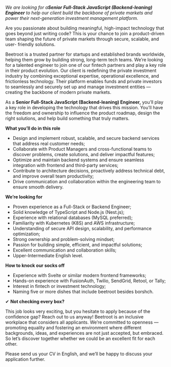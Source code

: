 _We are looking for a**Senior Full-Stack JavaScript (Backend-leaning)
Engineer** to help our client build the backbone of private markets and power
their next-generation investment management platform._

Are you passionate about building meaningful, high-impact technology that goes
beyond just writing code? This is your chance to join a product-driven team
shaping the future of private markets through secure, scalable, and user-
friendly solutions.

Beetroot is a trusted partner for startups and established brands worldwide,
helping them grow by building strong, long-term tech teams. We’re looking for
a talented engineer to join one of our fintech partners and play a key role in
their product evolution. Our client is redefining the private investment
industry by combining exceptional expertise, operational excellence, and
frictionless technology. Their platform enables funds and private investors to
seamlessly and securely set up and manage investment entities — creating the
backbone of modern private markets.

As a **Senior Full-Stack JavaScript (Backend-leaning) Engineer,** you’ll play
a key role in developing the technology that drives this mission. You’ll have
the freedom and ownership to influence the product roadmap, design the right
solutions, and help build something that truly matters.

**What you’ll do in this role**

  * Design and implement robust, scalable, and secure backend services that address real customer needs;
  * Collaborate with Product Managers and cross-functional teams to discover problems, create solutions, and deliver impactful features;
  * Optimize and maintain backend systems and ensure seamless integration with frontend and third-party services;
  * Contribute to architecture decisions, proactively address technical debt, and improve overall team productivity;
  * Drive communication and collaboration within the engineering team to ensure smooth delivery.

  
**We’re looking for**

  * Proven experience as a Full-Stack or Backend Engineer;
  * Solid knowledge of TypeScript and Node.js (Nest.js);
  * Experience with relational databases (MySQL preferred);
  * Familiarity with Kubernetes (K8S) and AWS infrastructure;
  * Understanding of secure API design, scalability, and performance optimization;
  * Strong ownership and problem-solving mindset;
  * Passion for building simple, efficient, and impactful solutions;
  * Excellent communication and collaboration skills;
  * Upper-Intermediate English level.

  
  

**How to knock our socks off**

  * Experience with Svelte or similar modern frontend frameworks;
  * Hands-on experience with FusionAuth, Twilio, SendGrid, Retool, or Tally;
  * Interest in fintech or investment technology;
  * Naming five or more dishes that include beetroot besides borshch.

  
  

✔ **Not checking every box?**

This job looks very exciting, but you hesitate to apply because of the
confidence gap? Reach out to us anyway! Beetroot is an inclusive workplace
that considers all applicants. We’re committed to openness — promoting
equality and fostering an environment where different backgrounds, ideas, and
experiences are not just accepted, but embraced. So let’s discover together
whether we could be an excellent fit for each other.

Please send us your CV in English, and we’ll be happy to discuss your
application further.